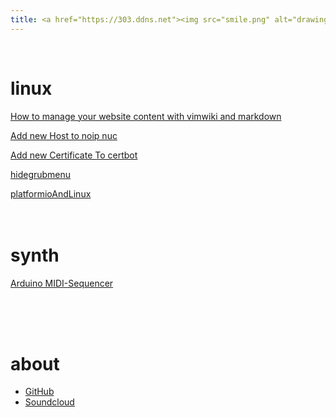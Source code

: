 ```yaml
---
title: <a href="https://303.ddns.net"><img src="smile.png" alt="drawing" width="100"/></a>
---
```

</br>

# linux

[How to manage your website content with vimwiki and markdown](vimwikiwebsite)

[Add new Host to noip nuc](addnewhosttonoip)

[Add new Certificate To certbot](addnewletsencryptcert)

[hidegrubmenu](hidegrubmenu)

[platformioAndLinux](platformioAndLinux)
<br/>
<br/>
<br/>

# synth

[Arduino MIDI-Sequencer](arduseq)

<br/>
<br/>
<br/>

# about

* [GitHub](https://github.com/ljurk)
* [Soundcloud](https://soundcloud.com/lukn23)
